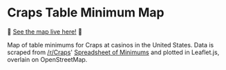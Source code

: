
# Craps Table Minimum Map

&#127922; [See the map live here!](https://crapsmap.vercel.app/) &#127922;

Map of table minimums for Craps at casinos in the United States. Data is 
scraped from [/r/Craps](https://www.reddit.com/r/Craps/)'
[Spreadsheet of Minimums](https://www.reddit.com/r/Craps/comments/oo2p7q/casino_minimums_covid_edition_part_8/) and plotted
in Leaflet.js, overlain on OpenStreetMap.
